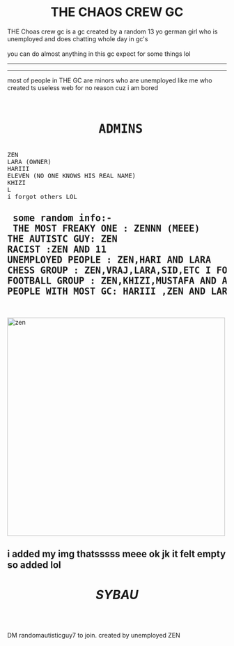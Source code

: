 <!DOCTYPE html>
<html lang="en-US">
<head>
<meta author="zen">
<meta keyword="chaos crew">
<title> chaos crew </title>
</head>
<body>
<h1 align="center"> THE CHAOS CREW GC </h1>
<p> THE Choas crew gc is a gc created by a random 13 yo german girl who is unemployed and does chatting whole day in gc's <br><br>
you can do almost anything in this gc expect for some things lol <hr><hr>
most of people in THE GC are minors who are unemployed like me who created ts useless web for no reason cuz i am bored </p> 
<pre>
 <h1 align="center"> ADMINS</h1>
ZEN
LARA (OWNER)
HARIII
ELEVEN (NO ONE KNOWS HIS REAL NAME)
KHIZI
L 
i forgot others LOL
<h2> some random info:- 
 THE MOST FREAKY ONE : ZENNN (MEEE)
THE AUTISTC GUY: ZEN
RACIST :ZEN AND 11
UNEMPLOYED PEOPLE : ZEN,HARI AND LARA
CHESS GROUP : ZEN,VRAJ,LARA,SID,ETC I FORGOT
FOOTBALL GROUP : ZEN,KHIZI,MUSTAFA AND AHHH I FORGOT 
PEOPLE WITH MOST GC: HARIII ,ZEN AND LARA </h2>
</PRE>
<img src="demon_slayer_zenitsu_agatsuma_with_sword_with_black_background_4k_hd_anime.jpg" alt="zen" width="500" align="center">
<h2> i added my img thatsssss meee ok jk it felt empty so added lol </h2>
<h1 align="center"> <i> SYBAU </i> </h1> <br> <br>
<p>DM randomautisticguy7 to join. created by unemployed ZEN </p>
</body>
</html>
